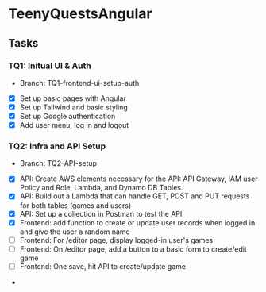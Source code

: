 # TeenyQuestsAngular

## Tasks

### TQ1: Initual UI & Auth

- Branch: TQ1-frontend-ui-setup-auth
- [x] Set up basic pages with Angular
- [x] Set up Tailwind and basic styling
- [x] Set up Google authentication
- [x] Add user menu, log in and logout

### TQ2: Infra and API Setup

- Branch: TQ2-API-setup
- [x] API: Create AWS elements necessary for the API: API Gateway, IAM user Policy and Role, Lambda, and Dynamo DB Tables.
- [x] API: Build out a Lambda that can handle GET, POST and PUT requests for both tables (games and users)
- [x] API: Set up a collection in Postman to test the API
- [x] Frontend: add function to create or update user records when logged in and give the user a random name
- [ ] Frontend: For /editor page, display logged-in user's games
- [ ] Frontend: On /editor page, add a button to a basic form to create/edit game
- [ ] Frontend: One save, hit API to create/update game
-
